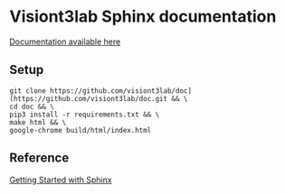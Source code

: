 # Visiont3lab Sphinx documentation

[Documentation available here](https://visiont3lab-documentation.readthedocs.io/en/latest/)

## Setup

```
git clone https://github.com/visiont3lab/doc](https://github.com/visiont3lab/doc.git && \
cd doc && \
pip3 install -r requirements.txt && \
make html && \
google-chrome build/html/index.html
```

## Reference
[Getting Started with Sphinx](https://docs.readthedocs.io/en/stable/intro/getting-started-with-sphinx.html)
